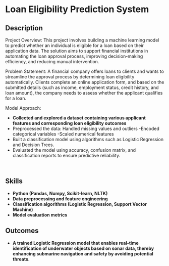 <h1>Loan Eligibility Prediction System</h1>


<h2>Description</h2>
Project Overview:
This project involves building a machine learning model to predict whether an individual is eligible for a loan based on their application data. The solution aims to support financial institutions in automating the loan approval process, improving decision-making efficiency, and reducing manual intervention.

Problem Statement:
A financial company offers loans to clients and wants to streamline the approval process by determining loan eligibility automatically. Clients complete an online application form, and based on the submitted details (such as income, employment status, credit history, and loan amount), the company needs to assess whether the applicant qualifies for a loan.

Model Approach:
- <b>Collected and explored a dataset containing various applicant features and corresponding loan eligibility outcomes</b> 
- </b>Preprocessed the data:
Handled missing values and outliers
-Encoded categorical variables
-Scaled numerical features </b>
- </b>Built a classification model using algorithms such as Logistic Regression and Decision Trees.</b>
- </b>Evaluated the model using accuracy, confusion matrix, and classification reports to ensure predictive reliability.</b>
<br />


<h2>Skills </h2>

- <b>Python (Pandas, Numpy, Scikit-learn, NLTK)</b>
- <b>Data preprocessing and feature engineering</b>
- <b>Classification algorithms (Logistic Regression, Support Vector Machine)</b>
- <b>Model evaluation metrics </b>



<h2>Outcomes </h2>

- <b>A trained Logistic Regression model that enables real-time identification of underwater objects based on sonar data, thereby enhancing submarine navigation and safety by avoiding potential threats.</b>
